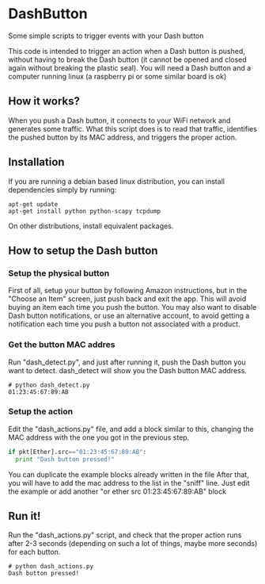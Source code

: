# DashButton
Some simple scripts to trigger events with your Dash button

This code is intended to trigger an action when a Dash button is pushed, without having to break the Dash button (it cannot be opened and closed again without breaking the plastic seal). You will need a Dash button and a computer running linux (a raspberry pi or some similar board is ok)

## How it works?
When you push a Dash button, it connects to your WiFi network and generates some traffic. What this script does is to read that traffic, identifies the pushed button by its MAC address, and triggers the proper action.

## Installation
If you are running a debian based linux distribution, you can install dependencies simply by running:
```shell
apt-get update
apt-get install python python-scapy tcpdump
```
On other distributions, install equivalent packages.

## How to setup the Dash button
### Setup the physical button
First of all, setup your button by following Amazon instructions, but in the "Choose an Item" screen, just push back and exit the app. This will avoid buying an item each time you push the button. You may also want to disable Dash button notifications, or use an alternative account, to avoid getting a notification each time you push a button not associated with a product.

### Get the button MAC addres
Run "dash_detect.py", and just after running it, push the Dash button you want to detect. dash_detect will show you the Dash button MAC address.
```shell
# python dash_detect.py 
01:23:45:67:89:AB
```


### Setup the action
Edit the "dash_actions.py" file, and add a block similar to this, changing the MAC address with the one you got in the previous step.
```python
if pkt[Ether].src=="01:23:45:67:89:AB":
  print "Dash button pressed!"
```
You can duplicate the example blocks already written in the file
After that, you will have to add the mac address to the list in the "sniff" line. Just edit the example or add another "or ether src 01:23:45:67:89:AB" block

## Run it!
Run the "dash_actions.py" script, and check that the proper action runs after 2-3 seconds (depending on such a lot of things, maybe more seconds) for each button.
```shell
# python dash_actions.py 
Dash button pressed!
```
